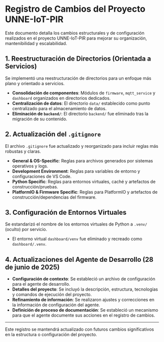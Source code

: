 # Registro de Cambios del Proyecto UNNE-IoT-PIR

Este documento detalla los cambios estructurales y de configuración realizados en el proyecto UNNE-IoT-PIR para mejorar su organización, mantenibilidad y escalabilidad.

## 1. Reestructuración de Directorios (Orientada a Servicios)

Se implementó una reestructuración de directorios para un enfoque más plano y orientado a servicios.

-   **Consolidación de componentes**: Módulos de `firmware`, `mqtt_service` y `dashboard` organizados en directorios dedicados.
-   **Centralización de datos**: El directorio `data/` establecido como punto centralizado para el almacenamiento de datos.
-   **Eliminación de `backend/`**: El directorio `backend/` fue eliminado tras la migración de su contenido.

## 2. Actualización del `.gitignore`

El archivo `.gitignore` fue actualizado y reorganizado para incluir reglas más robustas y claras.

-   **General & OS-Specific**: Reglas para archivos generados por sistemas operativos y logs.
-   **Development Environment**: Reglas para variables de entorno y configuraciones de VS Code.
-   **Python Specific**: Reglas para entornos virtuales, caché y artefactos de construcción/pruebas.
-   **PlatformIO & Firmware Specific**: Reglas para PlatformIO y artefactos de construcción/dependencias del firmware.

## 3. Configuración de Entornos Virtuales

Se estandarizó el nombre de los entornos virtuales de Python a `.venv/` (oculto) por servicio.

-   El entorno virtual `dashboard/venv` fue eliminado y recreado como `dashboard/.venv`.

## 4. Actualizaciones del Agente de Desarrollo (28 de junio de 2025)

-   **Configuración de contexto**: Se estableció un archivo de configuración para el agente de desarrollo.
-   **Detalles del proyecto**: Se incluyó la descripción, estructura, tecnologías y comandos de ejecución del proyecto.
-   **Refinamiento de información**: Se realizaron ajustes y correcciones en la información de configuración del agente.
-   **Definición de proceso de documentación**: Se estableció un mecanismo para que el agente documente sus acciones en el registro de cambios.

---

Este registro se mantendrá actualizado con futuros cambios significativos en la estructura o configuración del proyecto.
